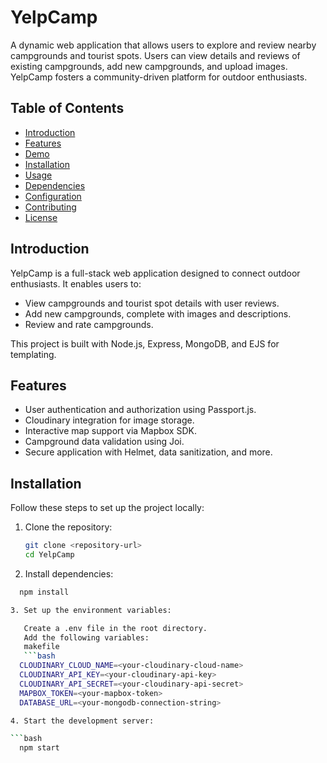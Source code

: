 # YelpCamp

A dynamic web application that allows users to explore and review nearby campgrounds and tourist spots. Users can view details and reviews of existing campgrounds, add new campgrounds, and upload images. YelpCamp fosters a community-driven platform for outdoor enthusiasts.

## Table of Contents
- [Introduction](#introduction)
- [Features](#features)
- [Demo](#demo)
- [Installation](#installation)
- [Usage](#usage)
- [Dependencies](#dependencies)
- [Configuration](#configuration)
- [Contributing](#contributing)
- [License](#license)

## Introduction
YelpCamp is a full-stack web application designed to connect outdoor enthusiasts. It enables users to:
- View campgrounds and tourist spot details with user reviews.
- Add new campgrounds, complete with images and descriptions.
- Review and rate campgrounds.

This project is built with Node.js, Express, MongoDB, and EJS for templating.

## Features
- User authentication and authorization using Passport.js.
- Cloudinary integration for image storage.
- Interactive map support via Mapbox SDK.
- Campground data validation using Joi.
- Secure application with Helmet, data sanitization, and more.


## Installation
Follow these steps to set up the project locally:

1. Clone the repository:
   ```bash
   git clone <repository-url>
   cd YelpCamp

2. Install dependencies:
```bash
  npm install

3. Set up the environment variables:

   Create a .env file in the root directory.
   Add the following variables:
   makefile
   ```bash
  CLOUDINARY_CLOUD_NAME=<your-cloudinary-cloud-name>
  CLOUDINARY_API_KEY=<your-cloudinary-api-key>
  CLOUDINARY_API_SECRET=<your-cloudinary-api-secret>
  MAPBOX_TOKEN=<your-mapbox-token>
  DATABASE_URL=<your-mongodb-connection-string>

4. Start the development server:

```bash
  npm start
